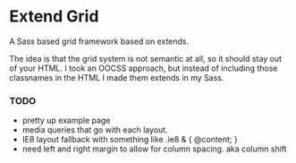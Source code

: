 Extend Grid
==========

A Sass based grid framework based on extends.

The idea is that the grid system is not semantic at all, so it should stay out of your HTML. I took an OOCSS approach, but instead of including those classnames in the HTML I made them extends in my Sass.

### TODO

* pretty up example page
* media queries that go with each layout.
* IE8 layout fallback with something like .ie8 & { @content; }
* need left and right margin to allow for column spacing. aka column shift